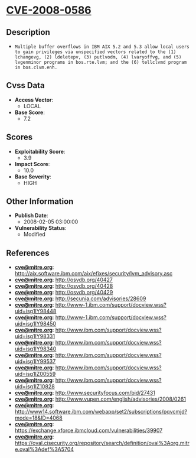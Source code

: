 
# [CVE-2008-0586](http://aix.software.ibm.com/aix/efixes/security/lvm_advisory.asc)

## Description

- `Multiple buffer overflows in IBM AIX 5.2 and 5.3 allow local users to gain privileges via unspecified vectors related to the (1) lchangevg, (2) ldeletepv, (3) putlvodm, (4) lvaryoffvg, and (5) lvgenminor programs in bos.rte.lvm; and the (6) tellclvmd program in bos.clvm.enh.`

## Cvss Data

- **Access Vector**:
  - LOCAL
- **Base Score**:
  - 7.2

## Scores

- **Exploitability Score**:
  - 3.9
- **Impact Score**:
  - 10.0
- **Base Severity**:
  - HIGH

## Other Information

- **Publish Date**:
  - 2008-02-05 03:00:00
- **Vulnerability Status**:
  - Modified

## References

- **cve@mitre.org**: http://aix.software.ibm.com/aix/efixes/security/lvm_advisory.asc
- **cve@mitre.org**: http://osvdb.org/40427
- **cve@mitre.org**: http://osvdb.org/40428
- **cve@mitre.org**: http://osvdb.org/40429
- **cve@mitre.org**: http://secunia.com/advisories/28609
- **cve@mitre.org**: http://www-1.ibm.com/support/docview.wss?uid=isg1IY98448
- **cve@mitre.org**: http://www-1.ibm.com/support/docview.wss?uid=isg1IY98450
- **cve@mitre.org**: http://www.ibm.com/support/docview.wss?uid=isg1IY98331
- **cve@mitre.org**: http://www.ibm.com/support/docview.wss?uid=isg1IY98340
- **cve@mitre.org**: http://www.ibm.com/support/docview.wss?uid=isg1IY99537
- **cve@mitre.org**: http://www.ibm.com/support/docview.wss?uid=isg1IZ00559
- **cve@mitre.org**: http://www.ibm.com/support/docview.wss?uid=isg1IZ10828
- **cve@mitre.org**: http://www.securityfocus.com/bid/27431
- **cve@mitre.org**: http://www.vupen.com/english/advisories/2008/0261
- **cve@mitre.org**: http://www14.software.ibm.com/webapp/set2/subscriptions/pqvcmjd?mode=18&ID=4068
- **cve@mitre.org**: https://exchange.xforce.ibmcloud.com/vulnerabilities/39907
- **cve@mitre.org**: https://oval.cisecurity.org/repository/search/definition/oval%3Aorg.mitre.oval%3Adef%3A5704
